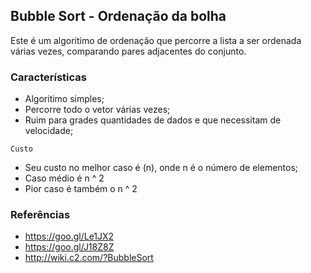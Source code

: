 ## Bubble Sort - Ordenação da bolha

Este é um algoritimo de ordenação que percorre a lista a ser ordenada várias vezes, comparando pares adjacentes do conjunto.

### Características

- Algoritimo simples;
- Percorre todo o vetor várias vezes;
- Ruim para grades quantidades de dados e que necessitam de velocidade;

<code>Custo</code>
- Seu custo no melhor caso é (n), onde n é o número de elementos;
- Caso médio é n ^ 2
- Pior caso é também o n ^ 2


### Referências

- https://goo.gl/Le1JX2
- https://goo.gl/J18Z8Z
- http://wiki.c2.com/?BubbleSort
